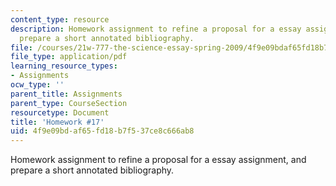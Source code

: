 ```yaml
---
content_type: resource
description: Homework assignment to refine a proposal for a essay assignment, and
  prepare a short annotated bibliography.
file: /courses/21w-777-the-science-essay-spring-2009/4f9e09bdaf65fd18b7f537ce8c666ab8_MIT21W_777s09_assn16_hw17.pdf
file_type: application/pdf
learning_resource_types:
- Assignments
ocw_type: ''
parent_title: Assignments
parent_type: CourseSection
resourcetype: Document
title: 'Homework #17'
uid: 4f9e09bd-af65-fd18-b7f5-37ce8c666ab8
---
```

Homework assignment to refine a proposal for a essay assignment, and prepare a short annotated bibliography.

